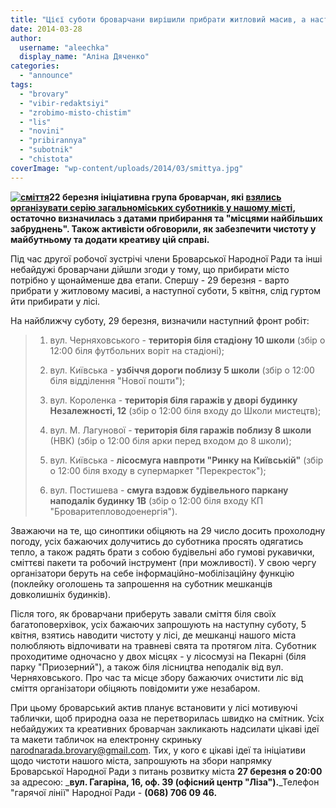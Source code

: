 ```yaml
---
title: "Цієї суботи броварчани вирішили прибрати житловий масив, а наступної візьмуться за чистоту в лісі"
date: 2014-03-28
author: 
  username: "aleechka"
  display_name: "Аліна Дяченко"
categories: 
  - "announce"
tags: 
  - "brovary"
  - "vibir-redaktsiyi"
  - "zrobimo-misto-chistim"
  - "lis"
  - "novini"
  - "pribirannya"
  - "subotnik"
  - "chistota"
coverImage: "wp-content/uploads/2014/03/smittya.jpg"
---
```


**[![сміття](https://mpz.brovary.org/wp-content/uploads/2014/03/smittya.jpg)](https://mpz.brovary.org/wp-content/uploads/2014/03/smittya.jpg)22 березня ініціативна група броварчан, які [взялись організувати серію загальноміських суботників у нашому місті](https://mpz.brovary.org/gromada-brovariv-planuye-provesti-seriyu-subotnikiv-shhob-zrobiti-misto-ohaynim-ta-chistim/), остаточно визначилась з датами прибирання та "місцями найбільших забруднень". Також активісти обговорили, як забезпечити чистоту у майбутньому та додати креативу цій справі.**

Під час другої робочої зустрічі члени Броварської Народної Ради та інші небайдужі броварчани дійшли згоди у тому, що прибирати місто потрібно у щонайменше два етапи. Спершу - 29 березня - варто прибрати у житловому масиві, а наступної суботи, 5 квітня, слід гуртом йти прибирати у лісі.

На найближчу суботу, 29 березня, визначили наступний фронт робіт:

> 1) вул. Черняховського - **територія біля стадіону 10 школи** (збір о 12:00 біля футбольних воріт на стадіоні);
> 
> 2) вул. Київська - **узбіччя дороги поблизу 5 школи** (збір о 12:00 біля відділення "Нової пошти");
> 
> 3) вул. Короленка - **територія біля гаражів у дворі будинку Незалежності, 12** (збір о 12:00 біля входу до Школи мистецтв);
> 
> 4) вул. М. Лагунової - **територія біля гаражів поблизу 8 школи** (НВК) (збір о 12:00 біля арки перед входом до 8 школи);
> 
> 5) вул. Київська - **лісосмуга навпроти "Ринку на Київській"** (збір о 12:00 біля входу в супермаркет "Перекресток");
> 
> 6) вул. Постишева - **смуга вздовж будівельного паркану наподалік будинку 1В** (збір о 12:00 біля входу КП "Броваритепловодоенергія").

Зважаючи на те, що синоптики обіцяють на 29 число досить прохолодну погоду, усіх бажаючих долучитись до суботника просять одягатись тепло, а також радять брати з собою будівельні або гумові рукавички, сміттєві пакети та робочий інструмент (при можливості). У свою чергу організатори беруть на себе інформаційно-мобілізаційну функцію (поклейку оголошень та запрошення на суботник мешканців довколишніх будинків).

Після того, як броварчани приберуть завали сміття біля своїх багатоповерхівок, усіх бажаючих запрошують на наступну суботу, 5 квітня, взятись наводити чистоту у лісі, де мешканці нашого міста полюбляють відпочивати на травневі свята та протягом літа. Суботник проходитиме одночасно у двох місцях - у лісосмузі на Пекарні (біля парку "Приозерний"), а також біля лісництва неподалік від вул. Черняховського. Про час та місце збору бажаючих очистити ліс від сміття організатори обіцяють повідомити уже незабаром.

При цьому броварський актив планує встановити у лісі мотивуючі таблички, щоб природна оаза не перетворилась швидко на смітник. Усіх небайдужих та креативних броварчан закликають надсилати цікаві ідеї та макети табличок на електронну скриньку [narodnarada.brovary@gmail.com](mailto:narodnarada.brovary@gmail.com). Тих, у кого є цікаві ідеї та ініціативи щодо чистоти нашого міста, запрошують на збори напрямку Броварської Народної Ради з питань розвитку міста **27 березня о 20:00** за адресою: _**вул. Гагаріна, 16, оф. 39 (офісний центр "Ліза").**_Телефон "гарячої лінії" Народної Ради - **(068) 706 09 46.**
